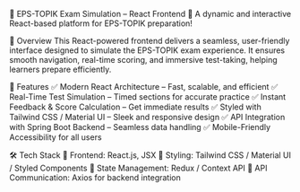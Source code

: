 🎨 EPS-TOPIK Exam Simulation – React Frontend
🔹 A dynamic and interactive React-based platform for EPS-TOPIK preparation!

🚀 Overview
This React-powered frontend delivers a seamless, user-friendly interface designed to simulate the EPS-TOPIK exam experience. It ensures smooth navigation, real-time scoring, and immersive test-taking, helping learners prepare efficiently.

🎯 Features
✅ Modern React Architecture – Fast, scalable, and efficient 
✅ Real-Time Test Simulation – Timed sections for accurate practice 
✅ Instant Feedback & Score Calculation – Get immediate results 
✅ Styled with Tailwind CSS / Material UI – Sleek and responsive design 
✅ API Integration with Spring Boot Backend – Seamless data handling 
✅ Mobile-Friendly  Accessibility for all users

🛠 Tech Stack
🔹 Frontend: React.js, JSX 
🔹 Styling: Tailwind CSS / Material UI / Styled Components 
🔹 State Management: Redux / Context API 
🔹 API Communication: Axios for backend integration

